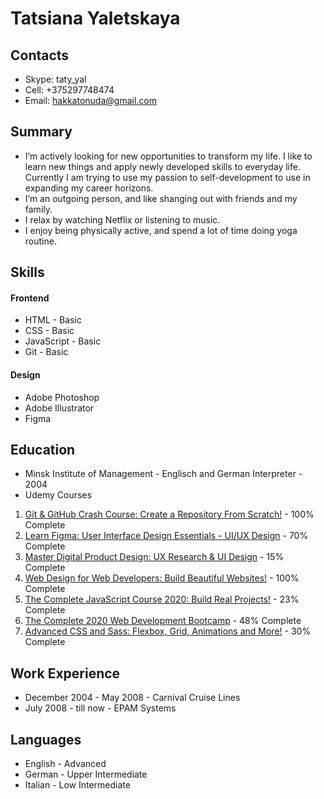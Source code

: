 # Tatsiana Yaletskaya

## Contacts

* Skype: taty_yal
* Cell: +375297748474
* Email: hakkatonuda@gmail.com

## Summary
- I’m actively looking for new opportunities to transform my life. I like to learn new things and apply newly developed skills to everyday life. Currently I am trying to use my passion to self-development to use in expanding my career horizons.
- I’m an outgoing person, and like shanging out with friends and my family.
- I relax by watching Netflix or listening to music.
- I enjoy being physically active, and spend a lot of time doing yoga routine.

## Skills

#### Frontend
* HTML - Basic
* CSS - Basic
* JavaScript - Basic
* Git - Basic

#### Design
* Adobe Photoshop
* Adobe Illustrator
* Figma 

## Education

* Minsk Institute of Management - Englisch and German Interpreter - 2004   
* Udemy Courses
1. [Git & GitHub Crash Course: Create a Repository From Scratch!](https://www.udemy.com/course/git-and-github-crash-course-creating-a-repository-from-scratch/) - 100% Complete
1. [Learn Figma: User Interface Design Essentials - UI/UX Design](https://www.udemy.com/course/learn-figma-user-interface-design-essentials-uiux-design/) - 70% Complete
1. [Master Digital Product Design: UX Research & UI Design](https://www.udemy.com/course/master-digital-product-design-ux-research-ui-design/) - 15% Complete
1. [Web Design for Web Developers: Build Beautiful Websites!](https://www.udemy.com/course/web-design-secrets/) - 100% Complete
1. [The Complete JavaScript Course 2020: Build Real Projects!](https://www.udemy.com/course/the-complete-javascript-course/) - 23% Complete
1. [The Complete 2020 Web Development Bootcamp](https://www.udemy.com/course/the-complete-web-development-bootcamp/) - 48% Complete
1. [Advanced CSS and Sass: Flexbox, Grid, Animations and More!](https://www.udemy.com/course/advanced-css-and-sass/) - 30% Complete

## Work Experience

- December 2004 - May 2008 - Carnival Cruise Lines
- July 2008 - till now - EPAM Systems

## Languages

- English - Advanced
- German - Upper Intermediate
- Italian - Low Intermediate

